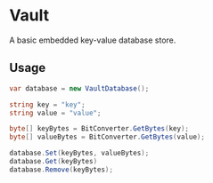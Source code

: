 # Vault
A basic embedded key-value database store.

## Usage
```csharp
var database = new VaultDatabase();

string key = "key";
string value = "value";

byte[] keyBytes = BitConverter.GetBytes(key);
byte[] valueBytes = BitConverter.GetBytes(value);

database.Set(keyBytes, valueBytes);
database.Get(keyBytes)
database.Remove(keyBytes);

```
